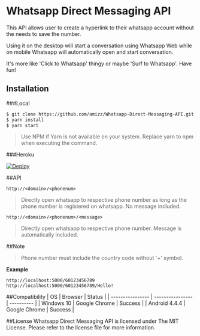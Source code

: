 # Whatsapp Direct Messaging API
This API allows user to create a hyperlink to their whatsapp account without the needs to save the number.

Using it on the desktop will start a conversation using Whatsapp Web while on mobile Whatsapp will automatically open and start conversation.

It's more like 'Click to Whatsapp' thingy or maybe 'Surf to Whatsapp'. Have fun!

## Installation

###Local
```bash
$ git clone https://github.com/amizz/Whatsapp-Direct-Messaging-API.git
$ yarn install
$ yarn start
```
> Use NPM if Yarn is not available on your system. Replace yarn to npm when executing the command.

###Heroku

[![Deploy](https://www.herokucdn.com/deploy/button.svg)](https://heroku.com/deploy)

##API

```
http://<domain>/<phonenum>
```
> Directly open whatsapp to respective phone number as long as the phone number is registered on whatsapp.
> No message included.

```
http://<domain>/<phonenum>/<message>
```
> Directly open whatsapp to respective phone number. Message is automatically included.

##Note
> Phone number must include the country code without '+' symbol.

**Example**
```
http://localhost:5000/60123456789
http://localhost:5000/60123456789/Hello!
```

##Compatibility
| OS               | Browser          | Status     |
| ---------------- | ---------------- | ---------- |
| Windows 10       | Google Chrome    | Success    |
| Android 4.4.4    | Google Chrome    | Success    |

##License
Whatsapp Direct Messaging API is licensed under The MIT License. Please refer to the license file for more information.
